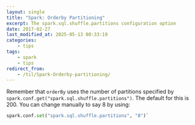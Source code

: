 ```yaml
---
layout: single
title: "Spark: Orderby Partitioning"
excerpt: The spark.sql.shuffle.partitions configuration option
date: 2017-02-27
last_modified_at: 2025-05-13 00:33:19
categories:
    - tips
tags:
    - spark
    - tips
redirect_from:
    - /til/Spark-Orderby-partitioning/
---
```


Remember that `orderBy` uses the number of partitions specified by
`spark.conf.get("spark.sql.shuffle.partitions")`.
The default for this is 200. You can change manually to say 8 by using:

```python
spark.conf.set("spark.sql.shuffle.partitions", "8")`
```
